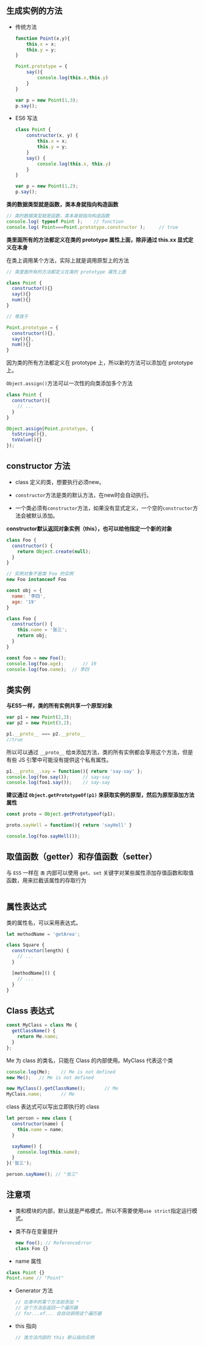 ## 生成实例的方法

+ 传统方法

  ```js
  function Point(x,y){
      this.x = x;
      this.y = y;
  }
  
  Point.prototype = {
      say(){
          console.log(this.x,this.y)
      }
  }
  
  var p = new Point(1,3);
  p.say();
  ```

  

+ ES6 写法

  ```js
  class Point {
      constructor(x, y) {
          this.x = x;
          this.y = y;
      }
      say() {
          console.log(this.x, this.y)
      }
  }
  
  var p = new Point(1,2);
  p.say();
  ```



**类的数据类型就是函数，类本身就指向构造函数**

```js
// 类的数据类型就是函数，类本身就指向构造函数
console.log( typeof Point );    // function
console.log( Point===Point.prototype.constructor );     // true
```



**类里面所有的方法都定义在类的 prototype 属性上面，除非通过 this.xx 显式定义在本身**

在类上调用某个方法，实际上就是调用原型上的方法

```js
// 类里面所有的方法都定义在类的 prototype 属性上面

class Point {
  constructor(){}
  say(){}
  num(){}
}

// 等效于

Point.prototype = {
  constructor(){},
  say(){},
  num(){}
}
```



因为类的所有方法都定义在 prototype 上，所以新的方法可以添加在 prototype 上。

`Object.assign()`方法可以一次性的向类添加多个方法

```js
class Point {
  constructor(){
    // ...
  }
}

Object.assign(Point.prototype, {
  toString(){},
  toValue(){}
});
```





## constructor 方法

+ class 定义的类，想要执行必须new。

+ `constructor`方法是类的默认方法，在new时会自动执行。

+ 一个类必须有`constructor`方法，如果没有显式定义，一个空的`constructor`方法会被默认添加。



**constructor默认返回对象实例（this），也可以给他指定一个新的对象**

```js
class Foo {
  constructor() {
    return Object.create(null);
  }
}

// 实例对象不是类 Foo 的实例
new Foo instanceof Foo
```

```js
const obj = {
  name: '李四',
  age: '19'
}

class Foo {
  constructor() {
    this.name = '张三';
    return obj;
  }
}

const foo = new Foo();
console.log(foo.age);		// 19
console.log(foo.name);	// 李四
```



## 类实例



**与ES5一样，类的所有实例共享一个原型对象**

```js
var p1 = new Point(2,3);
var p2 = new Point(3,2);

p1.__proto__ === p2.__proto__
//true
```

所以可以通过 `__proto__`  给`类`添加方法，类的所有实例都会享用这个方法，但是有些 JS 引擎中可能没有提供这个私有属性。

```js
p1.__proto__.say = function(){ return 'say-say' };
console.log(foo.say());		// say-say
console.log(foo1.say());	// say-say
```



**建议通过 `Object.getPrototypeOf(p1)` 来获取实例的原型，然后为原型添加方法属性**

```js
const proto = Object.getPrototypeof(p1);

proto.sayHell = function(){ return 'sayHell' }

console.log(foo.sayHell());
```



## 取值函数（getter）和存值函数（setter）

与 `ES5`  一样在 `类` 内部可以使用 `get`、`set`  关键字对某些属性添加存值函数和取值函数，用来拦截该属性的存取行为

```js

```





## 属性表达式

类的属性名，可以采用表达式。

```js
let methodName = 'getArea';

class Square {
  constructor(length) {
    // ...
  }

  [methodName]() {
    // ...
  }
}
```



## Class  表达式

```js
const MyClass = class Me {
  getClassName() {
    return Me.name;
  }
};
```

Me 为 class 的类名，只能在 Class 的内部使用。MyClass 代表这个类

```js
console.log(Me);	// Me is not defined
new Me();	// Me is not defined

new MyClass().getClassName();		// Me
MyClass.name;		// Me
```



class 表达式可以写出立即执行的 class

```js
let person = new class {
  constructor(name) {
    this.name = name;
  }

  sayName() {
    console.log(this.name);
  }
}('张三');

person.sayName(); // "张三"
```



## 注意项

+ 类和模块的内部，默认就是严格模式，所以不需要使用`use strict`指定运行模式。

+ 类不存在变量提升

  ```js
  new Foo(); // ReferenceError
  class Foo {}
  ```

+  name 属性

  ```js
  class Point {}
  Point.name // "Point"
  ```

+ Generator 方法

  ```js
  // 在类中的某个方法前添加 *
  // 这个方法会返回一个遍历器
  // for...of... 会自动调用这个遍历器
  ```

+ this 指向

  ```js
  // 类方法内部的 this 默认指向实例
  ```

  